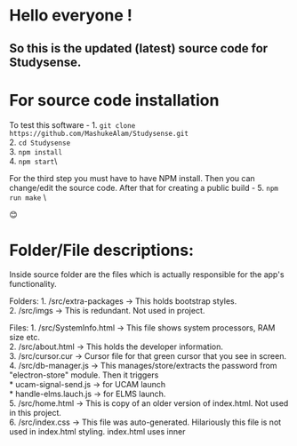 # Hello everyone !

## So this is the updated (latest) source code for Studysense.


# For source code installation
To test this software -
	1. `git clone https://github.com/MashukeAlam/Studysense.git`\
	2. `cd Studysense`\
	3. `npm install`\
	4. `npm start`\
	

For the third step you must have to have NPM install.
Then you can change/edit the source code. After that for creating a public build - 
	5. `npm run make` \
	
:blush:
	

# Folder/File descriptions:
Inside source folder are the files which is actually responsible for the app's functionality.

Folders: 
	1. /src/extra-packages -> This holds bootstrap styles.\
	2. /src/imgs -> This is redundant. Not used in project.
	
Files:
	1. /src/SystemInfo.html -> This file shows system processors, RAM size etc.\
	2. /src/about.html -> This holds the developer information.\
	3. /src/cursor.cur -> Cursor file for that green cursor that you see in screen.\
	4. /src/db-manager.js -> This manages/store/extracts the password from "electron-store" module. Then it triggers \
		* ucam-signal-send.js -> for UCAM launch \
		* handle-elms.lauch.js -> for ELMS launch. \
	5. /src/home.html -> This is copy of an older version of index.html. Not used in this project.\
	6. /src/index.css -> This file was auto-generated. Hilariously this file is not used in index.html styling. index.html uses inner <style> tags.\
	7. /src/reload.svg -> this is material design icon for reload button.\
	8. /src/renderer.js -> This file is mandatory for electron functionality. Electron holds its technical mumbo-jumbo inside this file temporarily in runtime.\
	9. /src/script.js -> used for linking renderer.js.\
	10. /src/SubjectView.html -> Not used. This is later integrated inside index.html file.\

# Some restrictions
Please don't publish your personally modified version of this app to public without my knowledge. :sunglasses: ** You can however use it in your own PC.

<b>And please never mess with these files below:</b>
	1. /src/about.html\
	2. /src/renderer.js\
	3. /package-jock.json\
	


	
# ** Contacts
** My Email: mjim181145@bscse.uiu.ac.bd
** My FB: Mash Jim
** My Dept. & Roll: CSE - 011-181-145


:green_heart: :green_heart: :green_heart:
:purple_heart: :purple_heart: :purple_heart:
### Thanks
